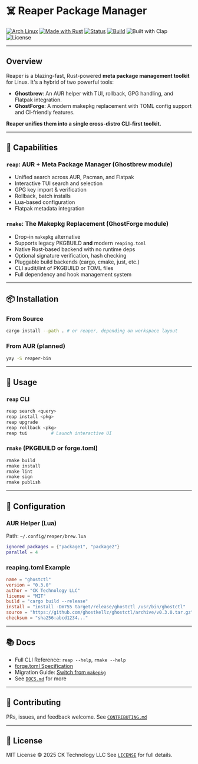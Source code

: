 # ☠️ Reaper Package Manager

[![Arch Linux](https://img.shields.io/badge/platform-Arch%20Linux-1793d1?logo=arch-linux\&logoColor=white)](https://archlinux.org)
[![Made with Rust](https://img.shields.io/badge/made%20with-Rust-000000?logo=rust\&logoColor=white)](https://www.rust-lang.org/)
[![Status](https://img.shields.io/badge/status-active-success?style=flat-square)](https://github.com/ghostkellz/reaper)
[![Build](https://img.shields.io/github/actions/workflow/status/ghostkellz/reaper/main.yml?branch=main)](https://github.com/ghostkellz/reaper/actions)
![Built with Clap](https://img.shields.io/badge/built%20with-clap-orange)
![License](https://img.shields.io/github/license/ghostkellz/reaper)

---

## Overview

Reaper is a blazing-fast, Rust-powered **meta package management toolkit** for Linux. It's a hybrid of two powerful tools:

* **Ghostbrew**: An AUR helper with TUI, rollback, GPG handling, and Flatpak integration.
* **GhostForge**: A modern makepkg replacement with TOML config support and CI-friendly features.

**Reaper unifies them into a single cross-distro CLI-first toolkit.**

---

## 🔧 Capabilities

### `reap`: AUR + Meta Package Manager (Ghostbrew module)

* Unified search across AUR, Pacman, and Flatpak
* Interactive TUI search and selection
* GPG key import & verification
* Rollback, batch installs
* Lua-based configuration
* Flatpak metadata integration

### `rmake`: The Makepkg Replacement (GhostForge module)

* Drop-in `makepkg` alternative
* Supports legacy PKGBUILD **and** modern `reaping.toml`
* Native Rust-based backend with no runtime deps
* Optional signature verification, hash checking
* Pluggable build backends (cargo, cmake, just, etc.)
* CLI audit/lint of PKGBUILD or TOML files
* Full dependency and hook management system

---

## 📦 Installation

### From Source

```bash
cargo install --path . # or reaper, depending on workspace layout
```

### From AUR (planned)

```bash
yay -S reaper-bin
```

---

## 🚀 Usage

### `reap` CLI

```bash
reap search <query>
reap install <pkg>
reap upgrade
reap rollback <pkg>
reap tui         # Launch interactive UI
```

### `rmake` (PKGBUILD or forge.toml)

```bash
rmake build
rmake install
rmake lint
rmake sign
rmake publish
```

---

## 📁 Configuration

### AUR Helper (Lua)

Path: `~/.config/reaper/brew.lua`

```lua
ignored_packages = {"package1", "package2"}
parallel = 4
```

### reaping.toml Example

```toml
name = "ghostctl"
version = "0.3.0"
author = "CK Technology LLC"
license = "MIT"
build = "cargo build --release"
install = "install -Dm755 target/release/ghostctl /usr/bin/ghostctl"
source = "https://github.com/ghostkellz/ghostctl/archive/v0.3.0.tar.gz"
checksum = "sha256:abcd1234..."
```

---

## 📚 Docs

* Full CLI Reference: `reap --help`, `rmake --help`
* [forge.toml Specification](https://github.com/ghostkellz/ghostforge/wiki/forge.toml-Spec)
* Migration Guide: [Switch from `makepkg`](https://github.com/ghostkellz/ghostforge/wiki/Migrating-from-Makepkg)
* See [`DOCS.md`](DOCS.md) for more

---

## 🤝 Contributing

PRs, issues, and feedback welcome.
See [`CONTRIBUTING.md`](CONTRIBUTING.md)

---

## 📜 License

MIT License © 2025 CK Technology LLC
See [`LICENSE`](LICENSE) for full details.

